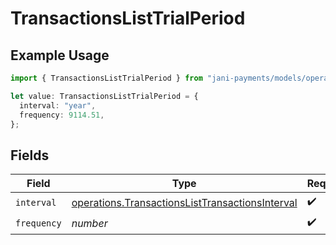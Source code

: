 # TransactionsListTrialPeriod

## Example Usage

```typescript
import { TransactionsListTrialPeriod } from "jani-payments/models/operations";

let value: TransactionsListTrialPeriod = {
  interval: "year",
  frequency: 9114.51,
};
```

## Fields

| Field                                                                                                              | Type                                                                                                               | Required                                                                                                           | Description                                                                                                        |
| ------------------------------------------------------------------------------------------------------------------ | ------------------------------------------------------------------------------------------------------------------ | ------------------------------------------------------------------------------------------------------------------ | ------------------------------------------------------------------------------------------------------------------ |
| `interval`                                                                                                         | [operations.TransactionsListTransactionsInterval](../../models/operations/transactionslisttransactionsinterval.md) | :heavy_check_mark:                                                                                                 | N/A                                                                                                                |
| `frequency`                                                                                                        | *number*                                                                                                           | :heavy_check_mark:                                                                                                 | N/A                                                                                                                |